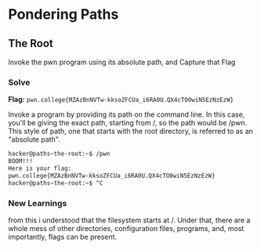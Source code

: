 # Pondering Paths

## The Root
Invoke the pwn program using its absolute path, and Capture that Flag

### Solve
**Flag:** `pwn.college{MZAzBnNVTw-kksoZFCUa_i6RA0U.QX4cTO0wiN5EzNzEzW}`

Invoke a program by providing its path on the command line. In this case, you'll be giving the exact path, starting from /, so the path would be /pwn. This style of path, one that starts with the root directory, is referred to as an "absolute path".

```bash
hacker@paths~the-root:~$ /pwn
BOOM!!!
Here is your flag:
pwn.college{MZAzBnNVTw-kksoZFCUa_i6RA0U.QX4cTO0wiN5EzNzEzW}
hacker@paths~the-root:~$ ^C
```

### New Learnings
from this i understood that the filesystem starts at /. Under that, there are a whole mess of other directories, configuration files, programs, and, most importantly, flags can be present.

